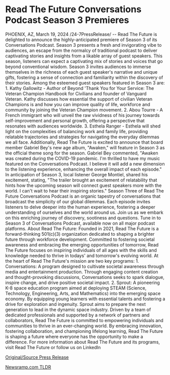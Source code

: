 # Read The Future Conversations Podcast Season 3 Premieres

PHOENIX, AZ, March 19, 2024 /24-7PressRelease/ -- Read The Future is delighted to announce the highly-anticipated premiere of Season 3 of its Conversations Podcast. Season 3 presents a fresh and invigorating vibe to audiences, an escape from the normalcy of traditional podcast to deliver captivating stories and insights from a likable array of guest speakers.  This season, listeners can expect a captivating mix of stories and voices that go beyond conventional wisdom. Season 3 invites audiences to immerse themselves in the richness of each guest speaker's narrative and unique gifts, fostering a sense of connection and familiarity within the discovery of their stories.  Among the esteemed guest speakers featured in Season 3 are:  1. Kathy Gallowitz - Author of Beyond 'Thank You for Your Service: The Veteran Champion Handbook for Civilians and founder of Vanguard Veteran. Kathy discusses how essential the support of civilian Veteran Champions is and how you can improve quality of life, workforce and community by joining the Veteran Champion movement.  2. Abou Tourre - A French immigrant who will unveil the raw vividness of his journey towards self-improvement and personal growth, offering a perspective that resonates with audiences worldwide.  3. Esthela Ranger - Esthela will shed light on the complexities of balancing work and family life, providing relatable trajectories and strategies for navigating the everyday dilemmas we all face.  Additionally, Read The Future is excited to announce that board member Gabriel Bey's new age album, "Awaken," will feature in Season 3 as the official theme song for the season. Gabriel Bey commented, "Awaken was created during the COVID-19 pandemic. I'm thrilled to have my music featured on the Conversations Podcast. I believe it will add a new dimension to the listening experience, enhancing the overall impact of each episode."  In anticipation of Season 3, local listener George Montiel, shared his excitement, stating, "The trailer brought an excitement of relatability that hints how the upcoming season will connect guest speakers more with the world. I can't wait to hear their inspiring stories."  Season Three of Read The Future Conversations Podcast is an organic tapestry of conversations that broadcast the simplicity of our global dilemmas. Each episode invites listeners to delve deeper into the human experience, fostering a deeper understanding of ourselves and the world around us.  Join us as we embark on this enriching journey of discovery, sootiness and questions. Tune in to Season 3 of Conversations Podcast, available now on all major podcast platforms.  About Read The Future:  Founded in 2021, Read The Future is a forward-thinking 501(c)(3) organization dedicated to shaping a brighter future through workforce development. Committed to fostering societal awareness and embracing the emerging opportunities of tomorrow, Read The Future focuses on inspiring individuals of all ages with the skills and knowledge needed to thrive in todays' and tomorrow's evolving world.  At the heart of Read The Future's mission are two key programs: 1. Conversations: A program designed to cultivate societal awareness through media and entertainment production. Through engaging content creation and thought-provoking discussions, Conversations seeks to spark dialogue, inspire change, and drive positive societal impact.  2. Sprout: A pioneering K-8 space education program aimed at deploying STEAM (Science, Technology, Engineering, Arts, and Mathematics) into the emerging space economy. By equipping young learners with essential talents and fostering a drive for exploration and ingenuity. Sprout aims to prepare the next generation to lead in the dynamic space industry.  Driven by a team of dedicated professionals and supported by a network of partners and collaborators, Read The Future is committed to empowering individuals and communities to thrive in an ever-changing world. By embracing innovation, fostering collaboration, and championing lifelong learning, Read The Future is shaping a future where everyone has the opportunity to make a difference.  For more information about Read The Future and its programs, visit Read The Future or follow us on LinkedIn 

[Original/Source Press Release](https://www.24-7pressrelease.com/press-release/509335/read-the-future-conversations-podcast-season-3-premieres) 

[Newsramp.com TLDR](https://newsramp.com/None) 